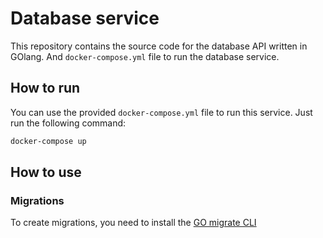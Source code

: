 # Database service

This repository contains the source code for the database API written in GOlang. And `docker-compose.yml` file to run the database service.

## How to run

You can use the provided `docker-compose.yml` file to run this service. Just run the following command:

```bash
docker-compose up
```

## How to use

### Migrations

To create migrations, you need to install the [GO migrate CLI](https://github.com/golang-migrate/migrate/tree/master)
